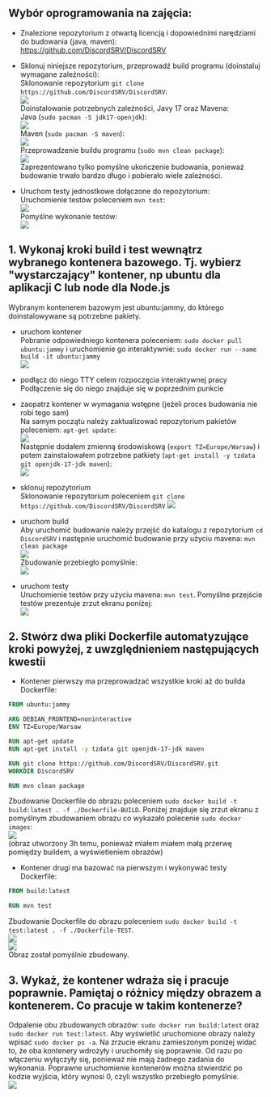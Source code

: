 ## Wybór oprogramowania na zajęcia:  
* Znalezione repozytorium z otwartą licencją i dopowiednimi narędziami do budowania (java, maven):  
https://github.com/DiscordSRV/DiscordSRV 
  
* Sklonuj niniejsze repozytorium, przeprowadź build programu (doinstaluj wymagane zależności):  
Sklonowanie repozytorium ```git clone https://github.com/DiscordSRV/DiscordSRV```:  
![](./screenshots/repo_clone.png)  
Doinstalowanie potrzebnych zależności, Javy 17 oraz Mavena:  
Java (```sudo pacman -S jdk17-openjdk```):  
![](./screenshots/java_install.png)  
Maven (```sudo pacman -S maven```):  
![](./screenshots/install_maven.png)  
Przeprowadzenie buildu programu (```sudo mvn clean package```):  
![](./screenshots/maven_build.png)  
Zaprezentowano tylko pomyślne ukończenie budowania, ponieważ budowanie trwało bardzo długo i pobierało wiele zależności.  
* Uruchom testy jednostkowe dołączone do repozytorium:  
Uruchomienie testów poleceniem ```mvn test```:  
![](./screenshots/mvn_test.png)  
Pomyślne wykonanie testów:  
![](./screenshots/mvn_test2.png)  
  
## 1. Wykonaj kroki build i test wewnątrz wybranego kontenera bazowego. Tj. wybierz "wystarczający" kontener, np ubuntu dla aplikacji C lub node dla Node.js  
Wybranym kontenerem bazowym jest ubuntu:jammy, do którego doinstalowywane są potrzebne pakiety.  
* uruchom kontener  
Pobranie odpowiedniego kontenera poleceniem: ```sudo docker pull ubuntu:jammy``` i uruchomienie go interaktywnie: ```sudo docker run --name build -it ubuntu:jammy```  
![](./screenshots/ubuntu_jammy_run.png)  
  
* podłącz do niego TTY celem rozpoczęcia interaktywnej pracy  
Podłączenie się do niego znajduje się w poprzednim punkcie
  
* zaopatrz kontener w wymagania wstępne (jeżeli proces budowania nie robi tego sam)  
Na samym początu należy zaktualizować repozytorium pakietów poleceniem: ```apt-get update```:  
![](./screenshots/update_jammy.png)  
Następnie dodałem zmienną środowiskową (```export TZ=Europe/Warsaw```) i potem zainstalowałem potrzebne patkiety (```apt-get install -y tzdata git openjdk-17-jdk maven```):  
![](./screenshots/apt_install.png)  
* sklonuj repozytorium  
Sklonowanie repozytorium poleceniem ```git clone https://github.com/DiscordSRV/DiscordSRV```
![](./screenshots/clone_repo_in_docker.png)  
* uruchom build  
Aby uruchomić budowanie należy przejść do katalogu z repozytorium ```cd DiscordSRV``` i następnie uruchomić budowanie przy użyciu mavena: ```mvn clean package```   
![](./screenshots/docker_mvn_build.png)  
Zbudowanie przebiegło pomyślnie:  
![](./screenshots/docker_mvn_build_success.png)  
* uruchom testy  
Uruchomienie testów przy użyciu mavena:  ```mvn test```. Pomyślne przejście testów prezentuje zrzut ekranu poniżej:  
![](./screenshots/docker_mvn_test.png)  
  
## 2. Stwórz dwa pliki Dockerfile automatyzujące kroki powyżej, z uwzględnieniem następujących kwestii  
* Kontener pierwszy ma przeprowadzać wszystkie kroki aż do builda  
Dockerfile:  
```dockerfile
FROM ubuntu:jammy

ARG DEBIAN_FRONTEND=noninteractive
ENV TZ=Europe/Warsaw

RUN apt-get update
RUN apt-get install -y tzdata git openjdk-17-jdk maven

RUN git clone https://github.com/DiscordSRV/DiscordSRV.git
WORKDIR DiscordSRV

RUN mvn clean package

```  
Zbudowanie Dockerfile do obrazu poleceniem ```sudo docker build -t build:latest . -f ./Dockerfile-BUILD```. Poniżej znajduje się zrzut ekranu z pomyślnym zbudowaniem obrazu co wykazało polecenie ```sudo docker images```:  
![](./screenshots/build.png)  
(obraz utworzony 3h temu, ponieważ miałem miałem małą przerwę pomiędzy buildem, a wyświetleniem obrazów)  
  
* Kontener drugi ma bazować na pierwszym i wykonywać testy  
Dockerfile:  
```Dockerfile
FROM build:latest

RUN mvn test
```  
Zbudowanie Dockerfile do obrazu poleceniem ```sudo docker build -t test:latest . -f ./Dockerfile-TEST```.  
![](./screenshots/build_test.png)  
![](./screenshots/build_test2.png)  
Obraz został pomyślnie zbudowany.  
  
  ## 3. Wykaż, że kontener wdraża się i pracuje poprawnie. Pamiętaj o różnicy między obrazem a kontenerem. Co pracuje w takim kontenerze?  
  Odpalenie obu zbudowanych obrazów: ```sudo docker run build:latest``` oraz ```sudo docker run test:latest```. Aby wyświetlić uruchomione obrazy należy wpisać ```sudo docker ps -a```. Na zrzucie ekranu zamieszonym poniżej widać to, że oba kontenery wdrożyły i uruchomiły się poprawnie. Od razu po włączeniu wyłączyły się, ponieważ nie mają żadnego zadania do wykonania. Poprawne uruchomienie kontenerów można stwierdzić po kodzie wyjścia, który wynosi 0, czyli wszystko przebiegło pomyślnie.  
  ![](./screenshots/run_build_test.png)  



